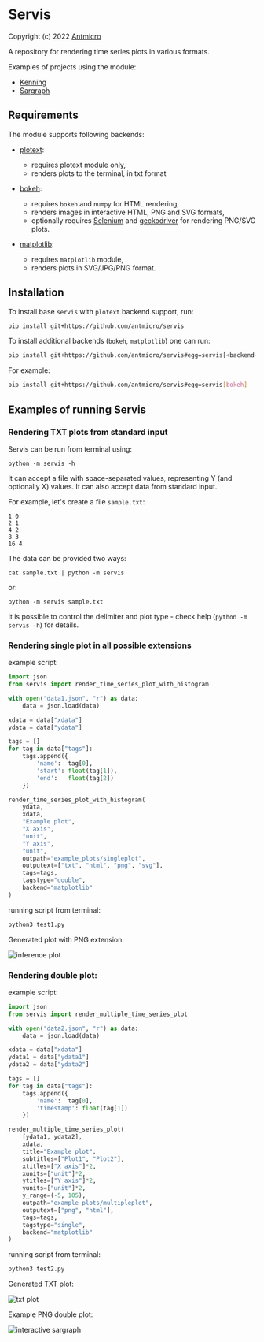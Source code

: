 # Servis

Copyright (c) 2022 [Antmicro](https://www.antmicro.com)

A repository for rendering time series plots in various formats.

Examples of projects using the module:

* [Kenning](https://github.com/antmicro/kenning)
* [Sargraph](https://github.com/antmicro/sargraph)

## Requirements

The module supports following backends:

* [plotext](https://github.com/piccolomo/plotext):

    * requires plotext module only,
    * renders plots to the terminal, in txt format
* [bokeh](https://bokeh.org/):

    * requires `bokeh` and `numpy` for HTML rendering,
    * renders images in interactive HTML, PNG and SVG formats,
    * optionally requires [Selenium](https://www.selenium.dev/) and [geckodriver](https://github.com/mozilla/geckodriver) for rendering PNG/SVG plots.
* [matplotlib](https://matplotlib.org/):

    * requires `matplotlib` module,
    * renders plots in SVG/JPG/PNG format.

## Installation

To install base `servis` with `plotext` backend support, run:

```bash
pip install git+https://github.com/antmicro/servis
```

To install additional backends (`bokeh`, `matplotlib`) one can run:

```bash
pip install git+https://github.com/antmicro/servis#egg=servis[<backend-name>]
```

For example:

```bash
pip install git+https://github.com/antmicro/servis#egg=servis[bokeh]
```

## Examples of running Servis

### Rendering TXT plots from standard input

Servis can be run from terminal using:

```
python -m servis -h
```

It can accept a file with space-separated values, representing Y (and optionally X) values.
It can also accept data from standard input.

For example, let's create a file `sample.txt`:

```
1 0
2 1
4 2
8 3
16 4
```

The data can be provided two ways:

```
cat sample.txt | python -m servis
```

or:

```
python -m servis sample.txt
```

It is possible to control the delimiter and plot type - check help (`python -m servis -h`) for details.

### Rendering single plot in all possible extensions

example script:

```python
import json
from servis import render_time_series_plot_with_histogram

with open("data1.json", "r") as data:
    data = json.load(data)

xdata = data["xdata"]
ydata = data["ydata"]

tags = []
for tag in data["tags"]:
    tags.append({
        'name':  tag[0],
        'start': float(tag[1]),
        'end':   float(tag[2])
    })

render_time_series_plot_with_histogram(
    ydata,
    xdata,
    "Example plot",
    "X axis",
    "unit",
    "Y axis",
    "unit",
    outpath="example_plots/singleplot",
    outputext=["txt", "html", "png", "svg"],
    tags=tags,
    tagstype="double",
    backend="matplotlib"
)
```

running script from terminal:


```bash
python3 test1.py
```

Generated plot with PNG extension:

![inference plot](example_plots/singleplot.png)


### Rendering double plot:

example script:

```python
import json
from servis import render_multiple_time_series_plot

with open("data2.json", "r") as data:
    data = json.load(data)

xdata = data["xdata"]
ydata1 = data["ydata1"]
ydata2 = data["ydata2"]

tags = []
for tag in data["tags"]:
    tags.append({
        'name':  tag[0],
        'timestamp': float(tag[1])
    })

render_multiple_time_series_plot(
    [ydata1, ydata2],
    xdata,
    title="Example plot",
    subtitles=["Plot1", "Plot2"],
    xtitles=["X axis"]*2,
    xunits=["unit"]*2,
    ytitles=["Y axis"]*2,
    yunits=["unit"]*2,
    y_range=(-5, 105),
    outpath="example_plots/multipleplot",
    outputext=["png", "html"],
    tags=tags,
    tagstype="single",
    backend="matplotlib"
)
```

running script from terminal:


```bash
python3 test2.py
```

Generated TXT plot:

![txt plot](example_plots/txtplot.png)

Example PNG double plot:

![interactive sargraph](example_plots/multipleplot.png)
